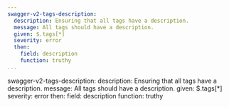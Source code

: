 ```yaml
---
swagger-v2-tags-description:
  description: Ensuring that all tags have a description.
  message: All tags should have a description.
  given: $.tags[*]
  severity: error
  then:
    field: description
    function: truthy
...
```

swagger-v2-tags-description:
  description: Ensuring that all tags have a description.
  message: All tags should have a description.
  given: $.tags[*]
  severity: error
  then:
    field: description
    function: truthy
